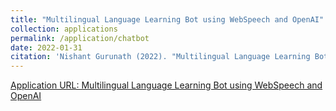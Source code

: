 ```yaml
---
title: "Multilingual Language Learning Bot using WebSpeech and OpenAI"
collection: applications
permalink: /application/chatbot
date: 2022-01-31
citation: 'Nishant Gurunath (2022). "Multilingual Language Learning Bot using WebSpeech and OpenAI".'
---
```


[Application URL: Multilingual Language Learning Bot using WebSpeech and OpenAI](https://voracious-grateful-phosphorus.glitch.me/)